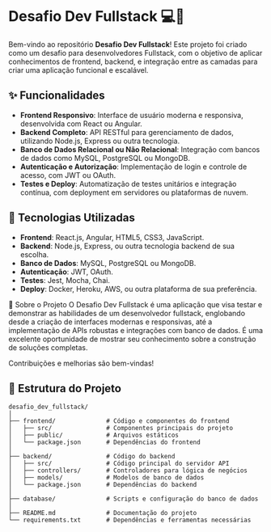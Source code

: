 # Desafio Dev Fullstack 💻🔧

Bem-vindo ao repositório **Desafio Dev Fullstack**! Este projeto foi criado como um desafio para desenvolvedores Fullstack, com o objetivo de aplicar conhecimentos de frontend, backend, e integração entre as camadas para criar uma aplicação funcional e escalável.

## ✨ Funcionalidades
- **Frontend Responsivo**: Interface de usuário moderna e responsiva, desenvolvida com React ou Angular.
- **Backend Completo**: API RESTful para gerenciamento de dados, utilizando Node.js, Express ou outra tecnologia.
- **Banco de Dados Relacional ou Não Relacional**: Integração com bancos de dados como MySQL, PostgreSQL ou MongoDB.
- **Autenticação e Autorização**: Implementação de login e controle de acesso, com JWT ou OAuth.
- **Testes e Deploy**: Automatização de testes unitários e integração contínua, com deployment em servidores ou plataformas de nuvem.

## 🚀 Tecnologias Utilizadas
- **Frontend**: React.js, Angular, HTML5, CSS3, JavaScript.
- **Backend**: Node.js, Express, ou outra tecnologia backend de sua escolha.
- **Banco de Dados**: MySQL, PostgreSQL ou MongoDB.
- **Autenticação**: JWT, OAuth.
- **Testes**: Jest, Mocha, Chai.
- **Deploy**: Docker, Heroku, AWS, ou outra plataforma de sua preferência.

🌟 Sobre o Projeto
O Desafio Dev Fullstack é uma aplicação que visa testar e demonstrar as habilidades de um desenvolvedor fullstack, englobando desde a criação de interfaces modernas e responsivas, até a implementação de APIs robustas e integrações com banco de dados. É uma excelente oportunidade de mostrar seu conhecimento sobre a construção de soluções completas.

Contribuições e melhorias são bem-vindas!

## 📂 Estrutura do Projeto
```plaintext
desafio_dev_fullstack/
│
├── frontend/              # Código e componentes do frontend
│   ├── src/               # Componentes principais do projeto
│   ├── public/            # Arquivos estáticos
│   └── package.json       # Dependências do frontend
│
├── backend/               # Código do backend
│   ├── src/               # Código principal do servidor API
│   ├── controllers/       # Controladores para lógica de negócios
│   ├── models/            # Modelos de banco de dados
│   └── package.json       # Dependências do backend
│
├── database/              # Scripts e configuração do banco de dados
│
├── README.md              # Documentação do projeto
└── requirements.txt       # Dependências e ferramentas necessárias
